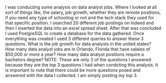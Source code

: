 I was conducting some analysis on data analyst jobs. Where I looked at all sort of things like, the salary, job growth, whether they are remote positions, if you need any type of schooling or not and the tech stack they used for that specific position. I searched 20 different job postings on Indeed and then I inserted the data into an excel spread sheet. After that was concluded I used PostgreSQL to create a database for the data gathered. Once everything was created I used 3 different queries to answer these 3 questions.
  What is the job growth for data analysts in the united states?
  How many data analyst jobs are in Orlando, Florida that have salaies of $50,000 or more a year?
  How many data analyst positions require a bachelors degree?
NOTE: These are only 3 of the questions I answered because they are the top 3 questions I had when condcting this analysis. It is important to note that there could be more questions posed and answered with the data I collected. I am simply posting my top 3.
